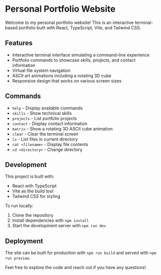 # Personal Portfolio Website

Welcome to my personal portfolio website! This is an interactive terminal-based portfolio built with React, TypeScript, Vite, and Tailwind CSS.

## Features

- Interactive terminal interface simulating a command-line experience
- Portfolio commands to showcase skills, projects, and contact information
- Virtual file system navigation
- ASCII art animations including a rotating 3D cube
- Responsive design that works on various screen sizes

## Commands

- `help` - Display available commands
- `skills` - Show technical skills
- `projects` - List portfolio projects
- `contact` - Display contact information
- `matrix` - Show a rotating 3D ASCII cube animation
- `clear` - Clear the terminal screen
- `ls` - List files in current directory
- `cat <filename>` - Display file contents
- `cd <directory>` - Change directory

## Development

This project is built with:

- React with TypeScript
- Vite as the build tool
- Tailwind CSS for styling

To run locally:

1. Clone the repository
2. Install dependencies with `npm install`
3. Start the development server with `npm run dev`

## Deployment

The site can be built for production with `npm run build` and served with `npm run preview`.

Feel free to explore the code and reach out if you have any questions!
